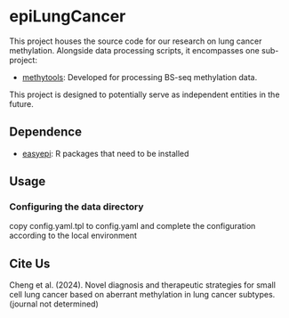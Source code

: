 # epiLungCancer

This project houses the source code for our research on lung cancer methylation.
Alongside data processing scripts, it encompasses one sub-project:

- [methytools](./methytools): Developed for processing BS-seq methylation data.

This project is designed to potentially serve as independent entities
in the future.


## Dependence
- [easyepi](https://github.com/hcyvan/easyepi): R packages that need to be installed

## Usage
### Configuring the data directory

copy config.yaml.tpl to config.yaml and complete the configuration according to
the local environment

## Cite Us
Cheng et al. (2024). Novel diagnosis and therapeutic strategies for small cell lung cancer based on aberrant methylation in lung cancer subtypes. (journal not determined)
